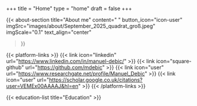 +++
title =  "Home"
type = "home"
draft = false
+++


<!-- {{< showcase-section
    title="Showcase section"
    subtitle="Subtitle - coming from <code>home.md</code>"
    buttonText="Email"
    description="<strong>Strong</strong>, <em>italic</em> and normal text. This comes from <a href='https://github.com/zetxek/adritian-demo/blob/main/content/home/home.md?plain=1'><code>home.md</code></a>, using the <code>showcase-section</code> <a href=''>shortcode</a>.<br/>Below you can see the social links, provided by the <code>platform-links</code> shortcode."
    imgSrc="images/showcase/showcase.png"
    imgScale="0.5"
 >}}
{{< /showcase-section >}} -->

{{< about-section
    title="About me"
    content=" "
    button_icon="icon-user"
    imgSrc="images/about/September_2025_quadrat_groß.jpeg"
    imgScale="0.1"
    text_align="center"
 >}}

 {{< platform-links >}}
    {{< link icon="linkedin" url="https://www.linkedin.com/in/manuel-debic/" >}}
    {{< link icon="square-github" url="https://github.com/mdebic" >}}
    {{< link icon="user" url="https://www.researchgate.net/profile/Manuel_Debic" >}}
    {{< link icon="user" url="https://scholar.google.co.uk/citations?user=VEMEx00AAAAJ&hl=en" >}}
{{< /platform-links >}}

<!-- button_text="Check my skills"
button_url="/skills" -->

 {{< education-list
    title="Education" >}}
<!--
{{< experience-section
    title="My job experience (title)"
    intro_title="Intro (intro_title)"
    intro_description="Description (intro_description).<br>You can use HTML,with <strong>strong</strong> formatting, or lists <ul><li>one</li><li>two</li></ul>" 
    button1_url="https://example.com"
    button1_text="(1) Visit Example"
    button1_icon="icon-globe"
    button2_text="(2) Skills"
    button2_url="/skills"
    hideViewAll="false"
>}}

{{< experience-list
    title="Experience (as list)"
    padding="false" >}}

{{< client-and-work-section
    title="A selection of my work" >}} 

{{< testimonial-section
    title="What they say about me" >}}

{{< spacer size="large" >}}

## Extra home content

Additional content added after the `section` blocks, in the `home.md` file. 

Here you could freestyle, add other shortcodes, ...  Or just let the content empty, and rely on the shortcode sections alone.

{{< spacer size="small" >}}

{{< text-section
title="Extra (centered) content"
centered="true"
>}}

You can also use the `text-section` shortcode to add centered texts

{{< /text-section >}} -->
